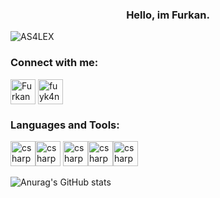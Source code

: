 <h3 align="center">Hello, im Furkan. </h3>
<p align="left"> <img src="https://komarev.com/ghpvc/?username=furkanyilmazz&label=Profile%20views&color=0e75b6&style=flat" alt="AS4LEX" /> </p>

<h3 align="left">Connect with me:</h3>
<p align="left">
<a href="https://www.linkedin.com/in/furkan-yılmaz-84734b17b" target="blank"><img align="center" src="https://sadullahkisacik.com/wp-content/uploads/2019/12/linkedin.png" alt="Furkan YILMAZ" height="40" width="40" /></a>
<a href="https://www.instagram.com/fuyk4n/" target="blank"><img align="center" src="https://upload.wikimedia.org/wikipedia/commons/e/e7/Instagram_logo_2016.svg" alt="fuyk4n" height="40" width="40" /></a>
</p>
<h3 align="left">Languages and Tools:</h3>

 <img src="https://reactnative.dev/img/tiny_logo.png" alt="csharp" width="40" height="40"/><img src="https://www.flaticon.com/svg/vstatic/svg/143/143655.svg?token=exp=1620569706~hmac=852f5e0cbd483ca1f45296c08e1f07be" alt="csharp" width="40" height="40"/> <img src="https://www.flaticon.com/svg/vstatic/svg/888/888847.svg?token=exp=1620569750~hmac=e5caa1b7e85f0500a433a3fb349463e6" alt="csharp" width="40" height="40"/><img src="https://upload.wikimedia.org/wikipedia/commons/6/6a/JavaScript-logo.png" alt="csharp" width="40" height="40"/><img src="https://seeklogo.com/images/A/angular-logo-B76B1CDE98-seeklogo.com.png" alt="csharp" width="40" height="40"/>


![Anurag's GitHub stats](https://github-readme-stats.vercel.app/api?username=furkanyilmazz&theme=radical&show_icons=true)